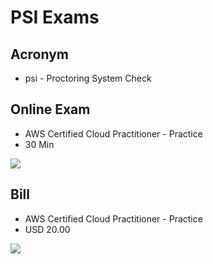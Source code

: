 # PSI Exams

## Acronym
* psi - Proctoring System Check

## Online Exam
* AWS Certified Cloud Practitioner - Practice 
* 30 Min

[<img src="https://i.imgur.com/uHaT9pZ.png">](https://i.imgur.com/uHaT9pZ.png)


## Bill
* AWS Certified Cloud Practitioner - Practice
* USD 20.00

[<img src="https://i.imgur.com/hiuEsjO.png">](https://i.imgur.com/hiuEsjO.png)
